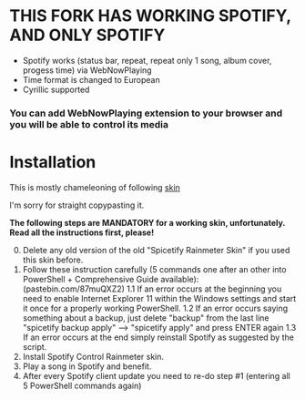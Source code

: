 # THIS FORK HAS WORKING SPOTIFY, AND ONLY SPOTIFY

   - Spotify works (status bar, repeat, repeat only 1 song, album cover, progess time) via WebNowPlaying
   - Time format is changed to European
   - Cyrillic supported

### You can add WebNowPlaying extension to your browser and you will be able to control its media

# Installation

This is mostly chameleoning of following [skin](https://www.deviantart.com/fuckyeahlucas/art/Spotify-Control-WORKING-Rainmeter-Skin-v4-3-594025385)

I'm sorry for straight copypasting it.

**The following steps are MANDATORY for a working skin, unfortunately. Read all the instructions first, please!**

0. Delete any old version of the old "Spicetify Rainmeter Skin" if you used this skin before.
1. Follow these instruction carefully (5 commands one after an other into PowerShell + Comprehensive Guide available): (pastebin.com/87muQXZ2)
1.1 If an error occurs at the beginning you need to enable Internet Explorer 11 within the Windows settings and start it once for a properly working PowerShell.
1.2 If an error occurs saying something about a backup, just delete "backup" from the last line "spicetify backup apply" --> "spicetify apply" and press ENTER again
1.3 If an error occurs at the end simply reinstall Spotify as suggested by the script.
2. Install Spotify Control Rainmeter skin.
3. Play a song in Spotify and benefit.
4. After every Spotify client update you need to re-do step #1 (entering all 5 PowerShell commands again)
